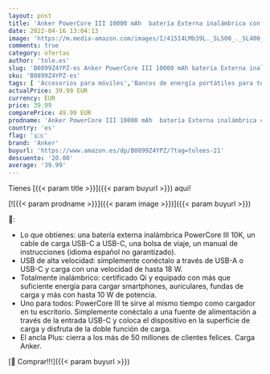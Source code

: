 ```yaml
---
layout: post
title: 'Anker PowerCore III 10000 mAh  batería Externa inalámbrica con certificación Qi  Carga rápida de 18 W para iPhone X  11  11 Pro  iPad  AirPods y más'
date: 2022-04-16 13:04:13
image: 'https://m.media-amazon.com/images/I/415I4LMb39L._SL500_._SL400_.jpg'
comments: true
category: ofertas
author: 'tole.es'
slug: 'B0899Z4YPZ-es Anker PowerCore III 10000 mAh batería Externa inalámbrica...'
sku: 'B0899Z4YPZ-es'
tags: [ 'Accesorios para móviles','Bancos de energía portátiles para teléfonos móviles','Cargadores para móviles','Comunicación móvil y accesorios','Electrónica','anker','ipad','iphone','🇪🇸', ]
actualPrice: 39.99 EUR
currency: EUR
price: 39.99
comparePrice: 49.99 EUR
prodname: 'Anker PowerCore III 10000 mAh  batería Externa inalámbrica con certificación Qi  Carga rápida de 18 W para iPhone X  11  11 Pro  iPad  AirPods y más'
country: 'es'
flag: '🇪🇸'
brand: 'Anker'
buyurl: 'https://www.amazon.es/dp/B0899Z4YPZ/?tag=tolees-21'
descuento: '20.00'
average: '39.99'
---
```


Tienes [{{< param title >}}]({{< param buyurl >}}) aqui!

[![{{< param prodname >}}]({{< param image >}})]({{< param buyurl >}})

🔎:

- Lo que obtienes: una batería externa inalámbrica PowerCore III 10K, un cable de carga USB-C a USB-C, una bolsa de viaje, un manual de instrucciones (idioma español no garantizado).
- USB de alta velocidad: simplemente conéctalo a través de USB-A o USB-C y carga con una velocidad de hasta 18 W.
- Totalmente inalámbrico: certificado Qi y equipado con más que suficiente energía para cargar smartphones, auriculares, fundas de carga y más con hasta 10 W de potencia.
- Uno para todos: PowerCore III te sirve al mismo tiempo como cargador en tu escritorio. Simplemente conéctalo a una fuente de alimentación a través de la entrada USB-C y coloca el dispositivo en la superficie de carga y disfruta de la doble función de carga.
- El ancla Plus: cierra a los más de 50 millones de clientes felices. Carga Anker.

[🛒 Comprar!!!]({{< param buyurl >}})
